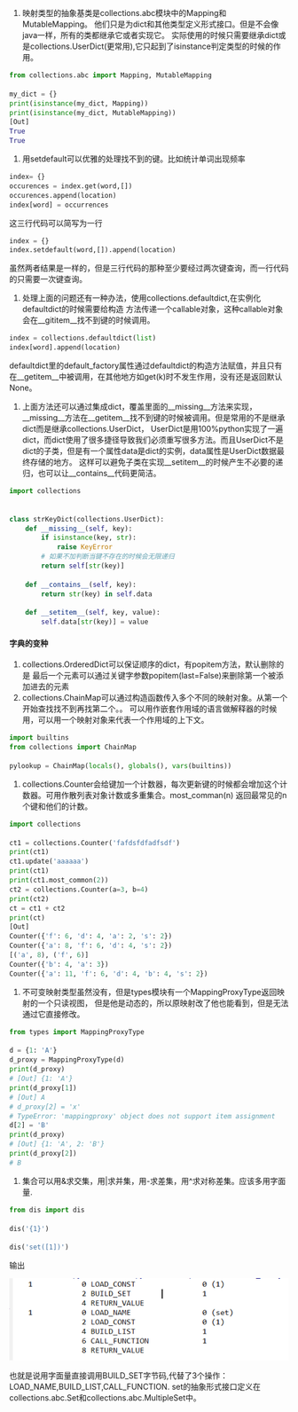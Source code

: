 1. 映射类型的抽象基类是collections.abc模块中的Mapping和MutableMapping。
他们只是为dict和其他类型定义形式接口。但是不会像java一样，所有的类都继承它或者实现它。
实际使用的时候只需要继承dict或是collections.UserDict(更常用),它只起到了isinstance判定类型的时候的作用。
```python
from collections.abc import Mapping, MutableMapping

my_dict = {}
print(isinstance(my_dict, Mapping))
print(isinstance(my_dict, MutableMapping))
[Out]
True
True
```
1. 用setdefault可以优雅的处理找不到的键。比如统计单词出现频率
```python
index= {}
occurences = index.get(word,[])
occurences.append(location)
index[word] = occurrences
```
这三行代码可以简写为一行
```python
index = {}
index.setdefault(word,[]).append(location)
```
虽然两者结果是一样的，但是三行代码的那种至少要经过两次键查询，而一行代码的只需要一次键查询。
1. 处理上面的问题还有一种办法，使用collections.defaultdict,在实例化defaultdict的时候需要给构造
方法传递一个callable对象，这种callable对象会在__gititem__找不到键的时候调用。
```python
index = collections.defaultdict(list)
index[word].append(location)
```
defaultdict里的default_factory属性通过defaultdict的构造方法赋值，并且只有在__getitem__中被调用，在其他地方如get(k)时不发生作用，没有还是返回默认None。
1. 上面方法还可以通过集成dict，覆盖里面的__missing__方法来实现，__missing__方法在__getitem__找不到键的时候被调用。但是常用的不是继承dict而是继承collections.UserDict，
UserDict是用100%python实现了一遍dict，而dict使用了很多捷径导致我们必须重写很多方法。而且UserDict不是dict的子类，但是有一个属性data是dict的实例，data属性是UserDict数据最终存储的地方。
这样可以避免子类在实现__setitem__的时候产生不必要的递归，也可以让__contains__代码更简洁。
```python
import collections


class strKeyDict(collections.UserDict):
    def __missing__(self, key):
        if isinstance(key, str):
            raise KeyError
        # 如果不加判断当键不存在的时候会无限递归
        return self[str(key)]

    def __contains__(self, key):
        return str(key) in self.data

    def __setitem__(self, key, value):
        self.data[str(key)] = value
```
#### 字典的变种
1. collections.OrderedDict可以保证顺序的dict，有popitem方法，默认删除的是
最后一个元素可以通过关键字参数popitem(last=False)来删除第一个被添加进去的元素
1. collections.ChainMap可以通过构造函数传入多个不同的映射对象。从第一个开始查找找不到再找第二个。。
可以用作嵌套作用域的语言做解释器的时候用，可以用一个映射对象来代表一个作用域的上下文。
```python
import builtins
from collections import ChainMap

pylookup = ChainMap(locals(), globals(), vars(builtins))
```
1. collections.Counter会给键加一个计数器，每次更新键的时候都会增加这个计数器。可用作散列表对象计数或多重集合。most_comman(n)
返回最常见的n个键和他们的计数。
```python
import collections

ct1 = collections.Counter('fafdsfdfadfsdf')
print(ct1)
ct1.update('aaaaaa')
print(ct1)
print(ct1.most_common(2))
ct2 = collections.Counter(a=3, b=4)
print(ct2)
ct = ct1 + ct2
print(ct)
[Out]
Counter({'f': 6, 'd': 4, 'a': 2, 's': 2})
Counter({'a': 8, 'f': 6, 'd': 4, 's': 2})
[('a', 8), ('f', 6)]
Counter({'b': 4, 'a': 3})
Counter({'a': 11, 'f': 6, 'd': 4, 'b': 4, 's': 2})
```
1. 不可变映射类型虽然没有，但是types模块有一个MappingProxyType返回映射的一个只读视图，
但是他是动态的，所以原映射改了他也能看到，但是无法通过它直接修改。
```python
from types import MappingProxyType

d = {1: 'A'}
d_proxy = MappingProxyType(d)
print(d_proxy)
# [Out] {1: 'A'}
print(d_proxy[1])
# [Out] A
# d_proxy[2] = 'x'
# TypeError: 'mappingproxy' object does not support item assignment
d[2] = 'B'
print(d_proxy)
# [Out] {1: 'A', 2: 'B'}
print(d_proxy[2])
# B
```
1. 集合可以用&求交集，用|求并集，用-求差集，用^求对称差集。应该多用字面量.
```python
from dis import dis

dis('{1}')

dis('set([1])')
```

输出

<img src="img/dis_set.png">

也就是说用字面量直接调用BUILD_SET字节码,代替了3个操作：LOAD_NAME,BUILD_LIST,CALL_FUNCTION.
set的抽象形式接口定义在collections.abc.Set和collections.abc.MultipleSet中。
